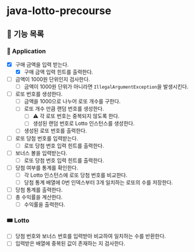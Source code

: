 # java-lotto-precourse

## 🚀 기능 목록

### 🎰 Application

- [x] 구매 금액을 입력 받는다.
  - [x] 구매 금액 입력 힌트를 출력한다.
- [ ] 금액이 1000원 단위인지 검사한다.
  - [ ] 금액이 1000원 단위가 아니라면 `IllegalArgumentException`을 발생시킨다.
- [ ] 로또 번호를 생성한다.
  - [ ] 금액을 1000으로 나누어 로또 개수를 구한다.
  - [ ] 로또 개수 만큼 랜덤 번호를 생성한다.
    - [ ] ⚠️ 각 로또 번호는 중복되지 않도록 한다.
    - [ ] 생성된 랜덤 번호로 Lotto 인스턴스를 생성한다.
  - [ ] 생성된 로또 번호를 출력한다.
- [ ] 로또 당첨 번호를 입력받는다.
  - [ ] 로또 당첨 번호 입력 힌트를 출력한다.
- [ ] 보너스 볼을 입력받는다.
  - [ ] 로또 당첨 번호 입력 힌트를 출력한다.
- [ ] 당첨 여부를 통계를 확인한다.
  - [ ] 각 Lotto 인스턴스에 로또 당첨 번호를 비교한다.
  - [ ] 당첨 통계 배열에 0번 인덱스부터 3개 일치하는 로또의 수를 저장한다.
- [ ] 당첨 통계를 출력한다.
- [ ] 총 수익률을 계산한다.
  - [ ] 수익률을 출력한다.

### 🎟️ Lotto

- [ ] 당첨 번호와 보너스 번호를 입력받아 비교하여 일치하는 수를 반환한다.
- [ ] 입력받은 배열에 중복된 값이 존재하는 지 검사한다.
